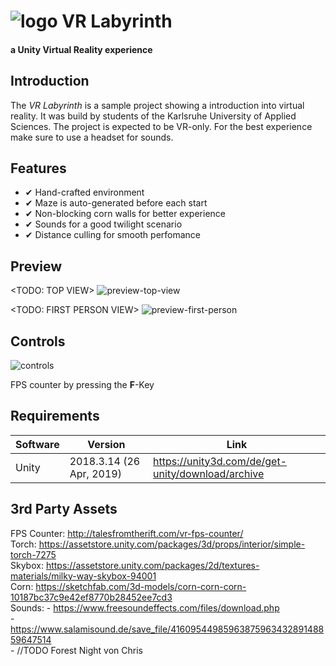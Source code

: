 # ![logo](https://upload.wikimedia.org/wikipedia/commons/thumb/1/19/Unity_Technologies_logo.svg/275px-Unity_Technologies_logo.svg.png) VR Labyrinth
#### a Unity Virtual Reality experience

## Introduction

The _VR Labyrinth_ is a sample project showing a introduction into virtual reality. It was build by students of the Karlsruhe University of Applied Sciences. The project is expected to be VR-only. For the best experience make sure to use a headset for sounds.

## Features

 - ✔ Hand-crafted environment
 - ✔ Maze is auto-generated before each start
 - ✔ Non-blocking corn walls for better experience
 - ✔ Sounds for a good twilight scenario
 - ✔ Distance culling for smooth perfomance

## Preview

<TODO: TOP VIEW>
![preview-top-view](../autogenerated/img/top-view.png)

<TODO: FIRST PERSON VIEW>
![preview-first-person](../autogenerated/img/top-view.png)

## Controls

![controls](../autogenerated/img/controller.png)

FPS counter by pressing the **F**-Key


## Requirements

| Software  | Version | Link |
| ------------- | ------------- | ------------- |
| Unity | 2018.3.14 (26 Apr, 2019) | https://unity3d.com/de/get-unity/download/archive  |

## 3rd Party Assets
FPS Counter: http://talesfromtherift.com/vr-fps-counter/<br/>
Torch: https://assetstore.unity.com/packages/3d/props/interior/simple-torch-7275<br/>
Skybox: https://assetstore.unity.com/packages/2d/textures-materials/milky-way-skybox-94001<br/>
Corn: https://sketchfab.com/3d-models/corn-corn-corn-10187bc37c9e42ef8770b28452ee7cd3<br/>
Sounds: - https://www.freesoundeffects.com/files/download.php<br/>
        - https://www.salamisound.de/save_file/4160954498596387596343289148859647514<br/>
        - //TODO Forest Night von Chris
